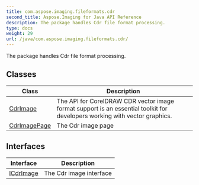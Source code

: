 ```yaml
---
title: com.aspose.imaging.fileformats.cdr
second_title: Aspose.Imaging for Java API Reference
description: The package handles Cdr file format processing.
type: docs
weight: 29
url: /java/com.aspose.imaging.fileformats.cdr/
---
```


The package handles Cdr file format processing.


## Classes

| Class | Description |
| --- | --- |
| [CdrImage](../com.aspose.imaging.fileformats.cdr/cdrimage) | The API for CorelDRAW CDR vector image format support is an essential toolkit for developers working with vector graphics. |
| [CdrImagePage](../com.aspose.imaging.fileformats.cdr/cdrimagepage) | The Cdr image page |

## Interfaces

| Interface | Description |
| --- | --- |
| [ICdrImage](../com.aspose.imaging.fileformats.cdr/icdrimage) | The Cdr image interface |
